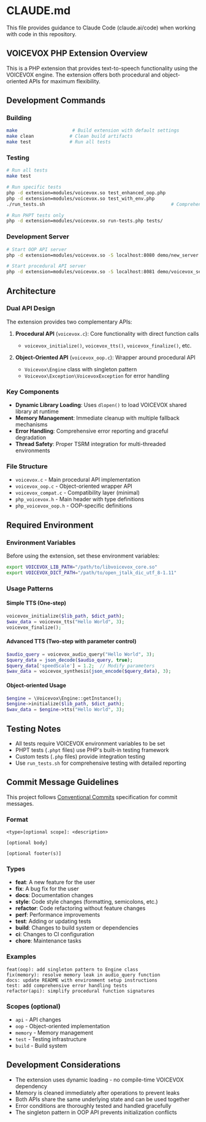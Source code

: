 # CLAUDE.md

This file provides guidance to Claude Code (claude.ai/code) when working with code in this repository.

## VOICEVOX PHP Extension Overview

This is a PHP extension that provides text-to-speech functionality using the VOICEVOX engine. The extension offers both procedural and object-oriented APIs for maximum flexibility.

## Development Commands

### Building
```bash
make                    # Build extension with default settings
make clean             # Clean build artifacts
make test              # Run all tests
```

### Testing
```bash
# Run all tests
make test

# Run specific tests
php -d extension=modules/voicevox.so test_enhanced_oop.php
php -d extension=modules/voicevox.so test_with_env.php
./run_tests.sh                                              # Comprehensive test suite

# Run PHPT tests only
php -d extension=modules/voicevox.so run-tests.php tests/
```

### Development Server
```bash
# Start OOP API server
php -d extension=modules/voicevox.so -S localhost:8080 demo/new_server.php

# Start procedural API server  
php -d extension=modules/voicevox.so -S localhost:8081 demo/voicevox_server.php
```

## Architecture

### Dual API Design
The extension provides two complementary APIs:

1. **Procedural API** (`voicevox.c`): Core functionality with direct function calls
   - `voicevox_initialize()`, `voicevox_tts()`, `voicevox_finalize()`, etc.
   
2. **Object-Oriented API** (`voicevox_oop.c`): Wrapper around procedural API
   - `Voicevox\Engine` class with singleton pattern
   - `Voicevox\Exception\VoicevoxException` for error handling

### Key Components
- **Dynamic Library Loading**: Uses `dlopen()` to load VOICEVOX shared library at runtime
- **Memory Management**: Immediate cleanup with multiple fallback mechanisms
- **Error Handling**: Comprehensive error reporting and graceful degradation
- **Thread Safety**: Proper TSRM integration for multi-threaded environments

### File Structure
- `voicevox.c` - Main procedural API implementation
- `voicevox_oop.c` - Object-oriented wrapper API
- `voicevox_compat.c` - Compatibility layer (minimal)
- `php_voicevox.h` - Main header with type definitions
- `php_voicevox_oop.h` - OOP-specific definitions

## Required Environment

### Environment Variables
Before using the extension, set these environment variables:

```bash
export VOICEVOX_LIB_PATH="/path/to/libvoicevox_core.so"
export VOICEVOX_DICT_PATH="/path/to/open_jtalk_dic_utf_8-1.11"
```

### Usage Patterns

#### Simple TTS (One-step)
```php
voicevox_initialize($lib_path, $dict_path);
$wav_data = voicevox_tts("Hello World", 3);
voicevox_finalize();
```

#### Advanced TTS (Two-step with parameter control)
```php
$audio_query = voicevox_audio_query("Hello World", 3);
$query_data = json_decode($audio_query, true);
$query_data['speedScale'] = 1.2;  // Modify parameters
$wav_data = voicevox_synthesis(json_encode($query_data), 3);
```

#### Object-oriented Usage
```php
$engine = \Voicevox\Engine::getInstance();
$engine->initialize($lib_path, $dict_path);
$wav_data = $engine->tts("Hello World", 3);
```

## Testing Notes

- All tests require VOICEVOX environment variables to be set
- PHPT tests (`.phpt` files) use PHP's built-in testing framework
- Custom tests (`.php` files) provide integration testing
- Use `run_tests.sh` for comprehensive testing with detailed reporting

## Commit Message Guidelines

This project follows [Conventional Commits](https://www.conventionalcommits.org/) specification for commit messages.

### Format
```
<type>[optional scope]: <description>

[optional body]

[optional footer(s)]
```

### Types
- **feat**: A new feature for the user
- **fix**: A bug fix for the user
- **docs**: Documentation changes
- **style**: Code style changes (formatting, semicolons, etc.)
- **refactor**: Code refactoring without feature changes
- **perf**: Performance improvements
- **test**: Adding or updating tests
- **build**: Changes to build system or dependencies
- **ci**: Changes to CI configuration
- **chore**: Maintenance tasks

### Examples
```
feat(oop): add singleton pattern to Engine class
fix(memory): resolve memory leak in audio_query function
docs: update README with environment setup instructions
test: add comprehensive error handling tests
refactor(api): simplify procedural function signatures
```

### Scopes (optional)
- `api` - API changes
- `oop` - Object-oriented implementation
- `memory` - Memory management
- `test` - Testing infrastructure
- `build` - Build system

## Development Considerations

- The extension uses dynamic loading - no compile-time VOICEVOX dependency
- Memory is cleaned immediately after operations to prevent leaks
- Both APIs share the same underlying state and can be used together
- Error conditions are thoroughly tested and handled gracefully
- The singleton pattern in OOP API prevents initialization conflicts